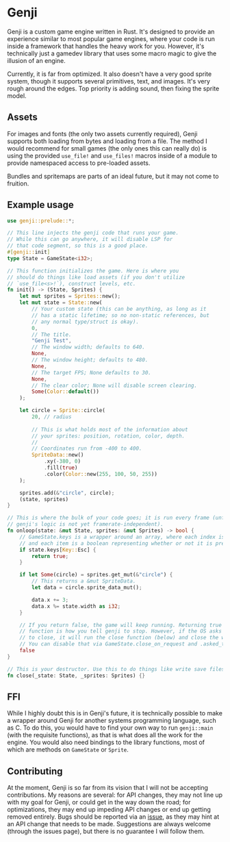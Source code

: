 # Genji

Genji is a custom game engine written in Rust. It's designed to provide an experience similar to most popular game engines, where your code is run inside a framework that handles the heavy work for you. However, it's technically just a gamedev library that uses some macro magic to give the illusion of an engine.

Currently, it is far from optimized. It also doesn't have a very good sprite system, though it supports several primitives, text, and images. It's very rough around the edges. Top priority is adding sound, then fixing the sprite model.

## Assets

For images and fonts (the only two assets currently required), Genji supports both loading from bytes and loading from a file. The method I would recommend for small games (the only ones this can really do) is using the provided `use_file!` and `use_files!` macros inside of a module to provide namespaced access to pre-loaded assets.

Bundles and spritemaps are parts of an ideal future, but it may not come to fruition.

## Example usage

```rust
use genji::prelude::*;

// This line injects the genji code that runs your game.
// While this can go anywhere, it will disable LSP for
// that code segment, so this is a good place.
#[genji::init]
type State = GameState<i32>;

// This function initializes the game. Here is where you
// should do things like load assets (if you don't utilize
// `use_file<s>!`), construct levels, etc.
fn init() -> (State, Sprites) {
    let mut sprites = Sprites::new();
    let mut state = State::new(
        // Your custom state (this can be anything, as long as it
        // has a static lifetime; so no non-static references, but
        // any normal type/struct is okay).
        0,
        // The title.
        "Genji Test",
        // The window width; defaults to 640.
        None,
        // The window height; defaults to 480.
        None,
        // The target FPS; None defaults to 30.
        None,
        // The clear color; None will disable screen clearing.
        Some(Color::default())
    );

    let circle = Sprite::circle(
        20, // radius
        
        // This is what holds most of the information about
        // your sprites: position, rotation, color, depth.
        //
        // Coordinates run from -400 to 400.
        SpriteData::new()
            .xy(-380, 0)
            .fill(true)
            .color(Color::new(255, 100, 50, 255))
    );

    sprites.add(&"circle", circle);
    (state, sprites)
}

// This is where the bulk of your code goes; it is run every frame (unfortunately,
// genji's logic is not yet framerate-independent).
fn onloop(state: &mut State, sprites: &mut Sprites) -> bool {
    // GameState.keys is a wrapper around an array, where each index is a key
    // and each item is a boolean representing whether or not it is pressed.
    if state.keys[Key::Esc] {
        return true;
    }

    if let Some(circle) = sprites.get_mut(&"circle") {
        // This returns a &mut SpriteData.
        let data = circle.sprite_data_mut();

        data.x += 3;
        data.x %= state.width as i32;
    }

    // If you return false, the game will keep running. Returning true from this
    // function is how you tell genji to stop. However, if the OS asks the game
    // to close, it will run the close function (below) and close the window.
    // You can disable that via GameState.close_on_request and .asked_to_close.
    false
}

// This is your destructor. Use this to do things like write save files.
fn close(_state: State, _sprites: Sprites) {}
```

## FFI

While I highly doubt this is in Genji's future, it is technically possible to make a wrapper around Genji for another systems programming language, such as C. To do this, you would have to find your own way to run `genji::main` (with the requisite functions), as that is what does all the work for the engine. You would also need bindings to the library functions, most of which are methods on `GameState` or `Sprite`.

## Contributing

At the moment, Genji is so far from its vision that I will not be accepting contributions. My reasons are several: for API changes, they may not line up with my goal for Genji, or could get in the way down the road; for optimizations, they may end up impeding API changes or end up getting removed entirely. Bugs should be reported via an [issue](https://github.com/kyllingene/genji), as they may hint at an API change that needs to be made. Suggestions are always welcome (through the issues page), but there is no guarantee I will follow them.
